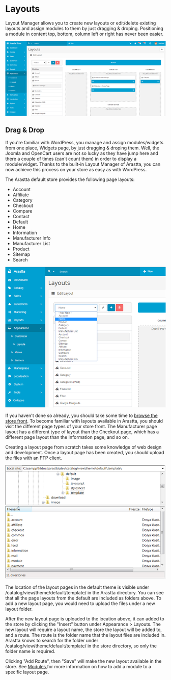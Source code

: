 Layouts
=======

Layout Manager allows you to create new layouts or edit/delete existing layouts and assign modules to them by just dragging & droping. Positioning a module in content top, bottom, column left or right has never been easier.

![design layout page](_images/layouts.png)

Drag & Drop
-----------

If you're familiar with WordPress, you manage and assign modules/widgets from one place, Widgets page, by just dragging & droping them. Well, the Joomla and OpenCart users are not so lucky as they have jump here and there a couple of times (can't count them) in order to display a module/widget. Thanks to the built-in Layout Manager of Arastta, you can now achieve this process on your store as easy as with WordPress.

The Arastta default store provides the following page layouts:

- Account
- Affiliate
- Category
- Checkout
- Compare
- Contact
- Default
- Home
- Information
- Manufacturer Info
- Manufacturer List
- Product
- Sitemap
- Search

![template files](_images/layouts-pages.png)

If you haven't done so already, you should take some time to [browse the store front](docs/user-manual/store-front). To become familiar with layouts available in Arastta, you should visit the different page types of your store front. The Manufacturer page layout has a different type of layout than the Checkout page, which has a different page layout than the Information page, and so on.

Creating a layout page from scratch takes some knowledge of web design and development. Once a layout page has been created, you should upload the files with an FTP client.

![template files](_images/layouts-template.png)

The location of the layout pages in the default theme is visible under /catalog/view/theme/default/template/ in the Arastta directory. You can see that all the page layouts from the default are included as folders above. To add a new layout page, you would need to upload the files under a new layout folder.

After the new layout page is uploaded to the location above, it can added to the store by clicking the "Insert" button under Appearance > Layouts. The new layout will require a layout name, the store the layout will be added to, and a route. The route is the folder name that the layout files are included in. Arastta knows to search for the folder under /catalog/view/theme/default/template/ in the store directory, so only the folder name is required.

Clicking "Add Route", then "Save" will make the new layout available in the store. See [Modules ](docs/user-manual/appearance/modules/overview)for more information on how to add a module to a specific layout page.
